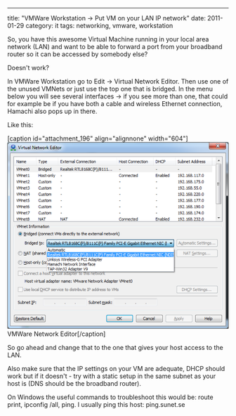 ---
title: "VMWare Workstation -> Put VM on your LAN IP network"
date: 2011-01-29
category: it
tags: networking, vmware, workstation

So, you have this awesome Virtual Machine running in your local area network (LAN) and want to be able to forward a port from your broadband router so it can be accessed by somebody else?

Doesn't work?

In VMWare Workstation go to Edit -> Virtual Network Editor. Then use one of the unused VMNets or just use the top one that is bridged. In the menu below you will see several interfaces -> if you see more than one, that could for example be if you have both a cable and wireless Ethernet connection, Hamachi also pops up in there.

Like this:

\[caption id="attachment\_196" align="alignnone" width="604"\][![VMWare Network Editor](images/vmware_vne.png "vmware_vne")](http://www.guldmyr.com/blog/wp-content/uploads/vmware_vne.png) VMWare Network Editor\[/caption\]

So go ahead and change that to the one that gives your host access to the LAN.

Also make sure that the IP settings on your VM are adequate, DHCP should work but if it doesn't - try with a static setup in the same subnet as your host is (DNS should be the broadband router).

On Windows the useful commands to troubleshoot this would be: route print, ipconfig /all, ping. I usually ping this host: ping.sunet.se
